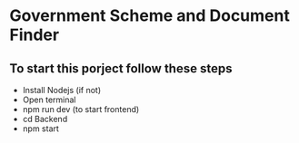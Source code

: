 <h1>Government Scheme and Document Finder </h1>
<h2>To start this porject follow these steps</h2>
<ul>
  <li>Install Nodejs (if not)</li>
  <li>Open terminal</li>
  <li>npm run dev (to start frontend)</li>
  <li>cd Backend</li>
  <li>npm start</li>
</ul>
